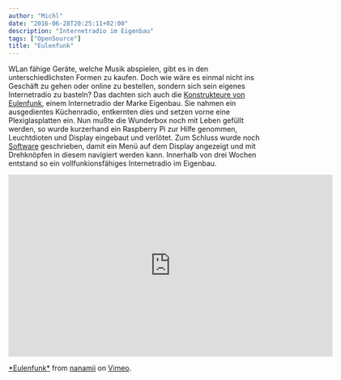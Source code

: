 ```yaml
---
author: "Michl"
date: "2016-06-28T20:25:11+02:00"
description: "Internetradio im Eigenbau"
tags: ["OpenSource"]
title: "Eulenfunk"
---
```

WLan fähige Geräte, welche Musik abspielen, gibt es in den unterschiedlichsten Formen zu kaufen.
Doch wie wäre es einmal nicht ins Geschäft zu gehen oder online zu bestellen, sondern sich sein
eigenes Internetradio zu basteln? Das dachten sich auch die [Konstrukteure von Eulenfunk](https://github.com/studentkittens/eulenfunk),
einem Internetradio der Marke Eigenbau. Sie nahmen ein ausgedientes Küchenradio, entkernten dies und setzen vorne eine Plexiglasplatten
ein. Nun mußte die Wunderbox noch mit Leben gefüllt werden, so wurde kurzerhand ein Raspberry Pi zur Hilfe genommen,
Leuchtdioten und Display eingebaut und verlötet. Zum Schluss wurde noch [Software](https://github.com/studentkittens/eulenfunk) geschrieben, damit ein Menü auf dem Display angezeigt und mit Drehknöpfen in diesem navigiert werden kann. Innerhalb von drei Wochen entstand
so ein vollfunkionsfähiges Internetradio im Eigenbau.

<iframe src="https://player.vimeo.com/video/171646691" width="640" height="360" frameborder="0" webkitallowfullscreen mozallowfullscreen allowfullscreen></iframe>
<p><a href="https://vimeo.com/171646691">*Eulenfunk*</a> from <a href="https://vimeo.com/user39434086">nanamii</a> on <a href="https://vimeo.com">Vimeo</a>.</p>


